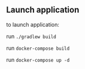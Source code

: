## Launch application

to launch application:
 
 run `./gradlew build`
 
 run `docker-compose build`
 
 run `docker-compose up -d`